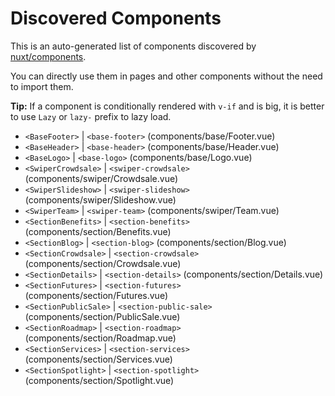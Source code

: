 # Discovered Components

This is an auto-generated list of components discovered by [nuxt/components](https://github.com/nuxt/components).

You can directly use them in pages and other components without the need to import them.

**Tip:** If a component is conditionally rendered with `v-if` and is big, it is better to use `Lazy` or `lazy-` prefix to lazy load.

- `<BaseFooter>` | `<base-footer>` (components/base/Footer.vue)
- `<BaseHeader>` | `<base-header>` (components/base/Header.vue)
- `<BaseLogo>` | `<base-logo>` (components/base/Logo.vue)
- `<SwiperCrowdsale>` | `<swiper-crowdsale>` (components/swiper/Crowdsale.vue)
- `<SwiperSlideshow>` | `<swiper-slideshow>` (components/swiper/Slideshow.vue)
- `<SwiperTeam>` | `<swiper-team>` (components/swiper/Team.vue)
- `<SectionBenefits>` | `<section-benefits>` (components/section/Benefits.vue)
- `<SectionBlog>` | `<section-blog>` (components/section/Blog.vue)
- `<SectionCrowdsale>` | `<section-crowdsale>` (components/section/Crowdsale.vue)
- `<SectionDetails>` | `<section-details>` (components/section/Details.vue)
- `<SectionFutures>` | `<section-futures>` (components/section/Futures.vue)
- `<SectionPublicSale>` | `<section-public-sale>` (components/section/PublicSale.vue)
- `<SectionRoadmap>` | `<section-roadmap>` (components/section/Roadmap.vue)
- `<SectionServices>` | `<section-services>` (components/section/Services.vue)
- `<SectionSpotlight>` | `<section-spotlight>` (components/section/Spotlight.vue)

